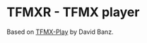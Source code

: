 # TFMXR - TFMX player

Based on [TFMX-Play](http://www.boomerangsworld.de/cms/patches/tfmxplay.html) by David Banz.